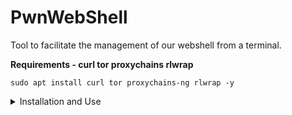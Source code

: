 # PwnWebShell
Tool to facilitate the management of our webshell from a terminal.

**Requirements - curl tor proxychains rlwrap**

`sudo apt install curl tor proxychains-ng rlwrap -y`

<details><summary>Installation and Use</summary>

  
1. `git clone https://github.com/DarkTrojanDev/PwnWebShell.git`


2. `chmod +x pwnwebshell.sh`


3. `sudo rlwrap ./pwnwebshell.sh`
